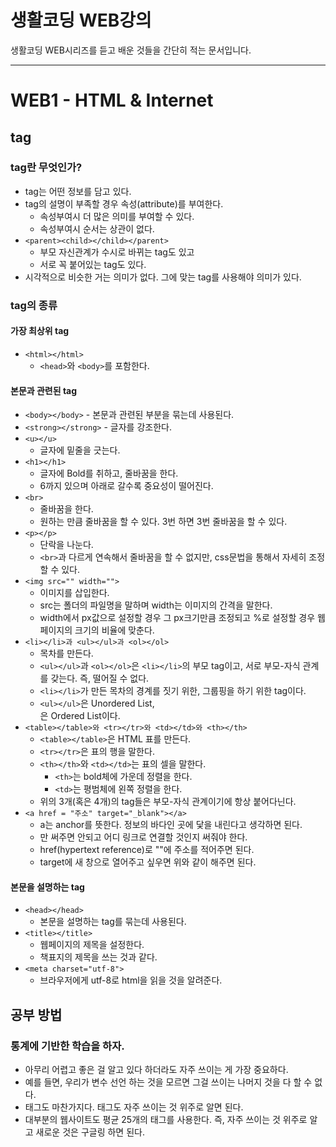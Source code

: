 # 생활코딩 WEB강의

생활코딩 WEB시리즈를 듣고 배운 것들을 간단히 적는 문서입니다.

----

# WEB1 - HTML & Internet
## tag
### tag란 무엇인가?
  - tag는 어떤 정보를 담고 있다.
  - tag의 설명이 부족할 경우 속성(attribute)를 부여한다.
    - 속성부여시 더 많은 의미를 부여할 수 있다.
    - 속성부여시 순서는 상관이 없다.
  - `<parent><child></child></parent>`
      - 부모 자신관계가 수시로 바뀌는 tag도 있고
      - 서로 꼭 붙어있는 tag도 있다.
  - 시각적으로 비슷한 거는 의미가 없다. 그에 맞는 tag를 사용해야 의미가 있다.
### tag의 종류
#### 가장 최상위 tag
  - `<html></html>`
    - `<head>`와 `<body>`를 포함한다.
#### 본문과 관련된 tag
  -  `<body></body>`
    - 본문과 관련된 부분을 묶는데 사용된다.
  -  `<strong></strong>`
    - 글자를 강조한다.
  - `<u></u>`
    - 글자에 밑줄을 긋는다.
  - `<h1></h1>`
    - 글자에 Bold를 취하고, 줄바꿈을 한다.
    - 6까지 있으며 아래로 갈수록 중요성이 떨어진다.
  - `<br>`
    - 줄바꿈을 한다.
    - 원하는 만큼 줄바꿈을 할 수 있다. 3번 하면 3번 줄바꿈을 할 수 있다.
  - `<p></p>`
    - 단락을 나눈다.
    - `<br>`과 다르게 연속해서 줄바꿈을 할 수 없지만, css문법을 통해서 자세히 조정할 수 있다.
  - `<img src="" width="">`
    - 이미지를 삽입한다.
    - src는 폴더의 파일명을 말하며 width는 이미지의 간격을 말한다.
    - width에서 px값으로 설정할 경우 그 px크기만큼 조정되고 %로 설정할 경우 웹페이지의 크기의 비율에 맞춘다.
  - `<li></li>과 <ul></ul>과 <ol></ol>`
    - 목차를 만든다.
    - `<ul></ul>`과 `<ol></ol>`은 `<li></li>`의 부모 tag이고, 서로 부모-자식 관계를 갖는다. 즉, 떨어질 수 없다.
    - `<li></li>`가 만든 목차의 경계를 짓기 위한, 그룹핑을 하기 위한 tag이다.
    - `<ul></ul>`은 Unordered List, <ol></ol>은 Ordered List이다.
  - `<table></table>와 <tr></tr>와 <td></td>와 <th></th>`
      - `<table></table>`은 HTML 표를 만든다.
      - `<tr></tr>`은 표의 행을 말한다.
      - `<th></th>`와 `<td></td>`는 표의 셀을 말한다.
          - `<th>`는 bold체에 가운데 정렬을 한다.
          - `<td>`는 평범체에 왼쪽 정렬을 한다.
      - 위의 3개(혹은 4개)의 tag들은 부모-자식 관계이기에 항상 붙어다닌다.
  - `<a href = "주소" target="_blank"></a>`
    - a는 anchor를 뜻한다. 정보의 바다인 곳에 닻을 내린다고 생각하면 된다.
    - <a></a>만 써주면 안되고 어디 링크로 연결할 것인지 써줘야 한다.
    - href(hypertext reference)로 ""에 주소를 적어주면 된다.
    - target에 새 창으로 열어주고 싶우면 위와 같이 해주면 된다.
#### 본문을 설명하는 tag
  - `<head></head>`
    - 본문을 설명하는 tag를 묶는데 사용된다.
  - `<title></title>`
    - 웹페이지의 제목을 설정한다.
    - 책표지의 제목을 쓰는 것과 같다.
  - `<meta charset="utf-8">`
    - 브라우저에게 utf-8로 html을 읽을 것을 알려준다.

## 공부 방법
### 통계에 기반한 학습을 하자.
  - 아무리 어렵고 좋은 걸 알고 있다 하더라도 자주 쓰이는 게 가장 중요하다.
  - 예를 들면, 우리가 변수 선언 하는 것을 모르면 그걸 쓰이는 나머지 것을 다 할 수 없다.
  - 태그도 마찬가지다. 태그도 자주 쓰이는 것 위주로 알면 된다.
  - 대부분의 웹사이트도 평균 25개의 태그를 사용한다. 즉, 자주 쓰이는 것 위주로 알고 새로운 것은 구글링 하면 된다.
